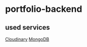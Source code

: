 # portfolio-backend

## used services
[Cloudinary](https://cloudinary.com)
[MongoDB](https://account.mongodb.com/account/login)
